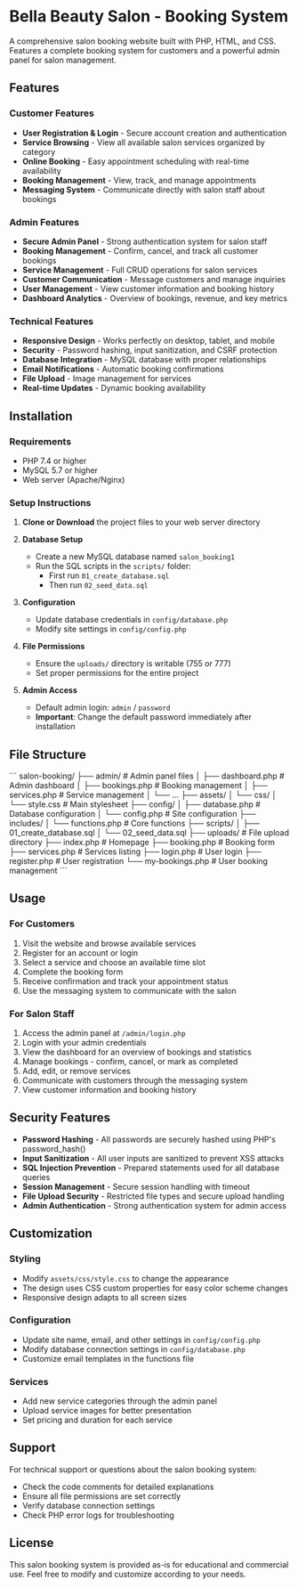 # Bella Beauty Salon - Booking System

A comprehensive salon booking website built with PHP, HTML, and CSS. Features a complete booking system for customers and a powerful admin panel for salon management.

## Features

### Customer Features
- **User Registration & Login** - Secure account creation and authentication
- **Service Browsing** - View all available salon services organized by category
- **Online Booking** - Easy appointment scheduling with real-time availability
- **Booking Management** - View, track, and manage appointments
- **Messaging System** - Communicate directly with salon staff about bookings

### Admin Features
- **Secure Admin Panel** - Strong authentication system for salon staff
- **Booking Management** - Confirm, cancel, and track all customer bookings
- **Service Management** - Full CRUD operations for salon services
- **Customer Communication** - Message customers and manage inquiries
- **User Management** - View customer information and booking history
- **Dashboard Analytics** - Overview of bookings, revenue, and key metrics

### Technical Features
- **Responsive Design** - Works perfectly on desktop, tablet, and mobile
- **Security** - Password hashing, input sanitization, and CSRF protection
- **Database Integration** - MySQL database with proper relationships
- **Email Notifications** - Automatic booking confirmations
- **File Upload** - Image management for services
- **Real-time Updates** - Dynamic booking availability

## Installation

### Requirements
- PHP 7.4 or higher
- MySQL 5.7 or higher
- Web server (Apache/Nginx)

### Setup Instructions

1. **Clone or Download** the project files to your web server directory

2. **Database Setup**
   - Create a new MySQL database named `salon_booking1`
   - Run the SQL scripts in the `scripts/` folder:
     - First run `01_create_database.sql`
     - Then run `02_seed_data.sql`

3. **Configuration**
   - Update database credentials in `config/database.php`
   - Modify site settings in `config/config.php`

4. **File Permissions**
   - Ensure the `uploads/` directory is writable (755 or 777)
   - Set proper permissions for the entire project

5. **Admin Access**
   - Default admin login: `admin` / `password`
   - **Important**: Change the default password immediately after installation

## File Structure

\`\`\`
salon-booking/
├── admin/                  # Admin panel files
│   ├── dashboard.php      # Admin dashboard
│   ├── bookings.php       # Booking management
│   ├── services.php       # Service management
│   └── ...
├── assets/
│   └── css/
│       └── style.css      # Main stylesheet
├── config/
│   ├── database.php       # Database configuration
│   └── config.php         # Site configuration
├── includes/
│   └── functions.php      # Core functions
├── scripts/
│   ├── 01_create_database.sql
│   └── 02_seed_data.sql
├── uploads/               # File upload directory
├── index.php             # Homepage
├── booking.php           # Booking form
├── services.php          # Services listing
├── login.php             # User login
├── register.php          # User registration
└── my-bookings.php       # User booking management
\`\`\`

## Usage

### For Customers
1. Visit the website and browse available services
2. Register for an account or login
3. Select a service and choose an available time slot
4. Complete the booking form
5. Receive confirmation and track your appointment status
6. Use the messaging system to communicate with the salon

### For Salon Staff
1. Access the admin panel at `/admin/login.php`
2. Login with your admin credentials
3. View the dashboard for an overview of bookings and statistics
4. Manage bookings - confirm, cancel, or mark as completed
5. Add, edit, or remove services
6. Communicate with customers through the messaging system
7. View customer information and booking history

## Security Features

- **Password Hashing** - All passwords are securely hashed using PHP's password_hash()
- **Input Sanitization** - All user inputs are sanitized to prevent XSS attacks
- **SQL Injection Prevention** - Prepared statements used for all database queries
- **Session Management** - Secure session handling with timeout
- **File Upload Security** - Restricted file types and secure upload handling
- **Admin Authentication** - Strong authentication system for admin access

## Customization

### Styling
- Modify `assets/css/style.css` to change the appearance
- The design uses CSS custom properties for easy color scheme changes
- Responsive design adapts to all screen sizes

### Configuration
- Update site name, email, and other settings in `config/config.php`
- Modify database connection settings in `config/database.php`
- Customize email templates in the functions file

### Services
- Add new service categories through the admin panel
- Upload service images for better presentation
- Set pricing and duration for each service

## Support

For technical support or questions about the salon booking system:
- Check the code comments for detailed explanations
- Ensure all file permissions are set correctly
- Verify database connection settings
- Check PHP error logs for troubleshooting

## License

This salon booking system is provided as-is for educational and commercial use. Feel free to modify and customize according to your needs.
